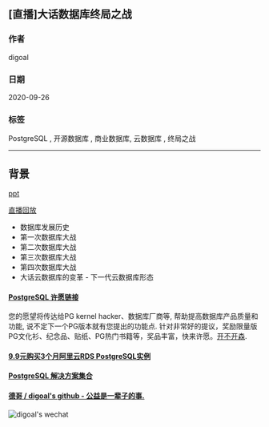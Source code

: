 ## [直播]大话数据库终局之战    
    
### 作者    
digoal    
    
### 日期    
2020-09-26    
    
### 标签    
PostgreSQL , 开源数据库 , 商业数据库, 云数据库 , 终局之战    
    
----    
    
## 背景    
[ppt](20200926_03_doc_001.pdf)    
  
[直播回放](..)
    
- 数据库发展历史    
- 第一次数据库大战    
- 第二次数据库大战    
- 第三次数据库大战    
- 第四次数据库大战    
- 大话云数据库的变革 - 下一代云数据库形态    
  
#### [PostgreSQL 许愿链接](https://github.com/digoal/blog/issues/76 "269ac3d1c492e938c0191101c7238216")
您的愿望将传达给PG kernel hacker、数据库厂商等, 帮助提高数据库产品质量和功能, 说不定下一个PG版本就有您提出的功能点. 针对非常好的提议，奖励限量版PG文化衫、纪念品、贴纸、PG热门书籍等，奖品丰富，快来许愿。[开不开森](https://github.com/digoal/blog/issues/76 "269ac3d1c492e938c0191101c7238216").  
  
  
#### [9.9元购买3个月阿里云RDS PostgreSQL实例](https://www.aliyun.com/database/postgresqlactivity "57258f76c37864c6e6d23383d05714ea")
  
  
#### [PostgreSQL 解决方案集合](https://yq.aliyun.com/topic/118 "40cff096e9ed7122c512b35d8561d9c8")
  
  
#### [德哥 / digoal's github - 公益是一辈子的事.](https://github.com/digoal/blog/blob/master/README.md "22709685feb7cab07d30f30387f0a9ae")
  
  
![digoal's wechat](../pic/digoal_weixin.jpg "f7ad92eeba24523fd47a6e1a0e691b59")
  
